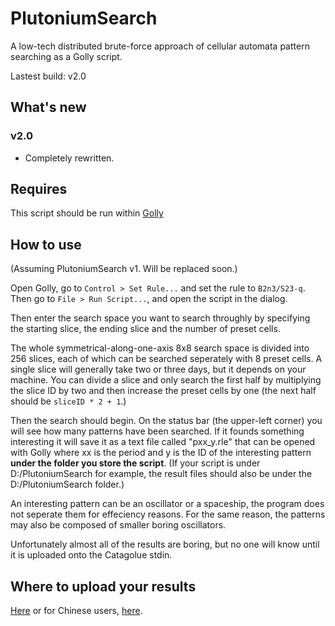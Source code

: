 # PlutoniumSearch
A low-tech distributed brute-force approach of cellular automata pattern searching as a Golly script.

Lastest build: v2.0

## What's new

### v2.0

- Completely rewritten.

## Requires

This script should be run within [Golly](http://golly.sourceforge.net/)

## How to use

(Assuming PlutoniumSearch v1. Will be replaced soon.)

Open Golly, go to `Control > Set Rule...` and set the rule to `B2n3/S23-q`. Then go to `File > Run Script...`, and open the script in the dialog.

Then enter the search space you want to search throughly by specifying the starting slice, the ending slice and the number of preset cells.

The whole symmetrical-along-one-axis 8x8 search space is divided into 256 slices, each of which can be searched seperately with 8 preset cells. A single slice will generally take two or three days, but it depends on your machine. You can divide a slice and only search the first half by multiplying the slice ID by two and then increase the preset cells by one (the next half should be `sliceID * 2 + 1`.)

Then the search should begin. On the status bar (the upper-left corner) you will see how many patterns have been searched. If it founds something interesting it will save it as a text file called "pxx_y.rle" that can be opened with Golly where xx is the period and y is the ID of the interesting pattern **under the folder you store the script**. (If your script is under D:/PlutoniumSearch for example, the result files should also be under the D:/PlutoniumSearch folder.) 

An interesting pattern can be an oscillator or a spaceship, the program does not seperate them for effeciency reasons. For the same reason, the patterns may also be composed of smaller boring oscillators.

Unfortunately almost all of the results are boring, but no one will know until it is uploaded onto the Catagolue stdin.

## Where to upload your results

[Here](https://conwaylife.com/forums/viewtopic.php?f=11&t=4267&p=87836#p87836) or for Chinese users, [here](https://github.com/HuntingBot/Celluar-Automata/issues/114).
